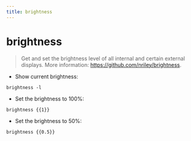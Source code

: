 ```yaml
---
title: brightness
---
```

# brightness

> Get and set the brightness level of all internal and certain external displays.
> More information: <https://github.com/nriley/brightness>.

- Show current brightness:

`brightness -l`

- Set the brightness to 100%:

`brightness {{1}}`

- Set the brightness to 50%:

`brightness {{0.5}}`

